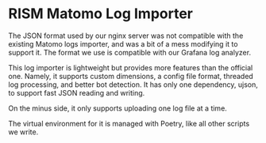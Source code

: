 # RISM Matomo Log Importer

The JSON format used by our nginx server was not compatible with the existing Matomo logs importer, and was a bit 
of a mess modifying it to support it. The format we use is compatible with our Grafana log analyzer.

This log importer is lightweight but provides more features than the official one. Namely, it supports custom
dimensions, a config file format, threaded log processing, and better bot detection. It has only one dependency, ujson, 
to support fast JSON reading and writing.

On the minus side, it only supports uploading one log file at a time.

The virtual environment for it is managed with Poetry, like all other scripts we write. 
